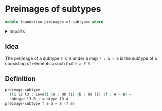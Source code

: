 # Preimages of subtypes

```agda
module foundation.preimages-of-subtypes where
```

<details><summary>Imports</summary>
```agda
open import foundation.subtypes
open import foundation.universe-levels
```
</details>

## Idea

The preimage of a subtype `S ⊆ B` under a map `f : A → B` is the subtype of `A` consisting of elements `a` such that `f a ∈ S`.

## Definition

```agda
preimage-subtype :
  {l1 l2 l3 : Level} {A : UU l1} {B : UU l2} (f : A → B) →
  subtype l3 B → subtype l3 A
preimage-subtype f S a = S (f a)
```
